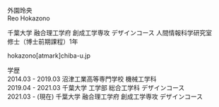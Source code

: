 外園玲央  
Reo Hokazono

千葉大学 融合理工学府 創成工学専攻 デザインコース 人間情報科学研究室  
修士（博士前期課程）1年

hokazono[atmark]chiba-u.jp

学歴  
2014.03 - 2019.03 沼津工業高等専門学校 機械工学科  
2019.04 - 2021.03 千葉大学 工学部 総合工学科 デザインコース  
2021.03 - (現在)     千葉大学 融合理工学府 創成工学専攻 デザインコース